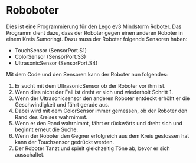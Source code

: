 # Roboboter

Dies ist eine Programmierung für den Lego ev3 Mindstorm Roboter. Das Programm dient dazu, dass der Roboter gegen einen anderen Roboter in einem Kreis Sumoringt. Dazu muss der Roboter folgende Sensoren haben: 
- TouchSensor (SensorPort.S1) 
- ColorSensor (SensorPort.S3)
- UltrasonicSensor (SensorPort.S4)

Mit dem Code und den Sensoren kann der Roboter nun folgendes: 
1. Er sucht mit dem UltrasonicSensor ob der Roboter vor ihm ist. 
2. Wenn dies nicht der Fall ist dreht er sich und wiederholt Schritt 1.
3. Wenn der Ultrasonicsensor den anderen Roboter entdeckt erhöht er die Geschwindigkeit und fährt gerade aus. 
4. Dabei wird mit dem ColorSensor immer gemessen, ob der Roboter den Rand des Kreises wahrnimmt.
5. Wenn er den Rand wahrnimmt, fährt er rückwärts und dreht sich und beginnt erneut die Suche.
6. Wenn der Roboter den Gegner erfolgreich aus dem Kreis gestossen hat kann der Touchsensor gedrückt werden.
7. Der Roboter Tanzt und spielt gleichzeitig Töne ab, bevor er sich ausschaltet. 
